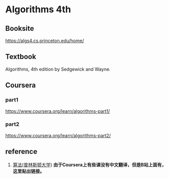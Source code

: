 # Algorithms 4th

## Booksite

https://algs4.cs.princeton.edu/home/

## Textbook

Algorithms, 4th edition by Sedgewick and Wayne.

## Coursera

### part1

https://www.coursera.org/learn/algorithms-part1/

### part2

https://www.coursera.org/learn/algorithms-part2/

## reference

1. [算法(普林斯顿大学)](https://www.bilibili.com/video/av9995456/?from=search&seid=11614495709208614900) **由于Coursera上有些课没有中文翻译，但是B站上面有，这里贴出链接。**